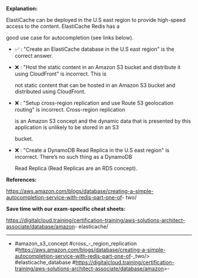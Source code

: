 **Explanation:**

ElastiCache can be deployed in the U.S east region to provide high-speed access to the content. ElastiCache Redis has a

good use case for autocompletion (see links below).

- ✅ :  "Create an ElastiCache database in the U.S east region" is the correct answer.

- ❌ :  "Host the static content in an Amazon S3 bucket and distribute it using CloudFront" is incorrect. This is

  not static content that can be hosted in an Amazon S3 bucket and distributed using CloudFront.

- ❌ :  "Setup cross-region replication and use Route 53 geolocation routing" is incorrect. Cross-region replication

  is an Amazon S3 concept and the dynamic data that is presented by this application is unlikely to be stored in an S3

  bucket.

- ❌ :  "Create a DynamoDB Read Replica in the U.S east region" is incorrect. There’s no such thing as a DynamoDB

  Read Replica (Read Replicas are an RDS concept).

**References:**

<https://aws.amazon.com/blogs/database/creating-a-simple-autocompletion-service-with-redis-part-one-of>- two/

**Save time with our exam-specific cheat sheets:**

<https://digitalcloud.training/certification-training/aws-solutions-architect-associate/database/amazon>- elasticache/

----

- #amazon_s3_concept #cross_-_region_replication #<https://aws.amazon.com/blogs/database/creating-a-simple-autocompletion-service-with-redis-part-one-of>-_two/> #elasticache_database #<https://digitalcloud.training/certification-training/aws-solutions-architect-associate/database/amazon>>-
